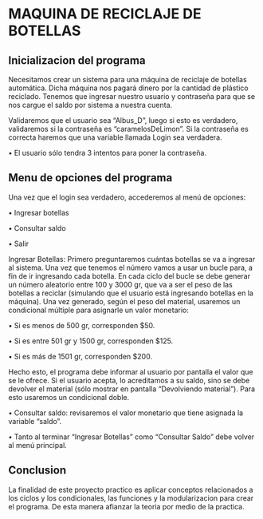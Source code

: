 # MAQUINA DE RECICLAJE DE BOTELLAS

## Inicializacion del programa

Necesitamos crear un sistema para una máquina de reciclaje de botellas automática. Dicha
máquina nos pagará dinero por la cantidad de plástico reciclado. Tenemos que ingresar
nuestro usuario y contraseña para que se nos cargue el saldo por sistema a nuestra
cuenta.

Validaremos que el usuario sea “Albus_D”, luego si esto es
verdadero, validaremos si la contraseña es “caramelosDeLimon”. Si la contraseña es
correcta haremos que una variable llamada Login sea verdadera.

• El usuario sólo tendra 3 intentos para poner la contraseña.

## Menu de opciones del programa

Una vez que el login sea verdadero, accederemos al
menú de opciones:

• Ingresar botellas

• Consultar saldo

• Salir

Ingresar Botellas: Primero preguntaremos cuántas botellas se va a ingresar al sistema.
Una vez que tenemos el número vamos a usar un bucle para, a fin de ir ingresando
cada botella. En cada ciclo del bucle se debe generar un número aleatorio entre 100 y
3000 gr, que va a ser el peso de las botellas a reciclar (simulando que el usuario está
ingresando botellas en la máquina). Una vez generado, según el peso del material,
usaremos un condicional múltiple para asignarle un valor monetario:

• Si es menos de 500 gr, corresponden $50.

• Si es entre 501 gr y 1500 gr, corresponden $125.

• Si es más de 1501 gr, corresponden $200.

Hecho esto, el programa debe informar al usuario por pantalla el valor que se le
ofrece. Si el usuario acepta, lo acreditamos a su saldo, sino se debe devolver el
material (sólo mostrar en pantalla “Devolviendo material”). Para esto usaremos un
condicional doble.

• Consultar saldo: revisaremos el valor monetario que tiene asignada la variable “saldo”.

• Tanto al terminar “Ingresar Botellas” como “Consultar Saldo” debe volver al menú
principal.

## Conclusion

La finalidad de este proyecto practico es aplicar conceptos relacionados a los ciclos y
los condicionales, las funciones y la modularizacion para crear el programa. De esta manera
afianzar la teoria por medio de la practica.